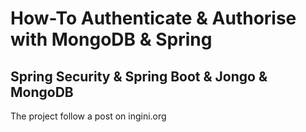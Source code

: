 # How-To Authenticate & Authorise with MongoDB & Spring  
## Spring Security & Spring Boot & Jongo & MongoDB 

The project follow a post on ingini.org
